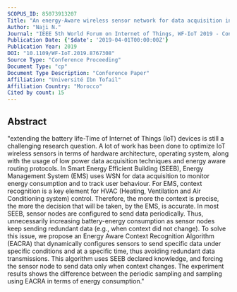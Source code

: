 ```yaml
---
SCOPUS_ID: 85073913207
Title: "An energy-Aware wireless sensor network for data acquisition in smart energy efficient building"
Author: "Naji N."
Journal: "IEEE 5th World Forum on Internet of Things, WF-IoT 2019 - Conference Proceedings"
Publication Date: {'$date': '2019-04-01T00:00:00Z'}
Publication Year: 2019
DOI: "10.1109/WF-IoT.2019.8767308"
Source Type: "Conference Proceeding"
Document Type: "cp"
Document Type Description: "Conference Paper"
Affiliation: "Université Ibn Tofail"
Affiliation Country: "Morocco"
Cited by count: 15
---
```


## Abstract
"extending the battery life-Time of Internet of Things (IoT) devices is still a challenging research question. A lot of work has been done to optimize IoT wireless sensors in terms of hardware architecture, operating system, along with the usage of low power data acquisition techniques and energy aware routing protocols. In Smart Energy Efficient Building (SEEB), Energy Management System (EMS) uses WSN for data acquisition to monitor energy consumption and to track user behaviour. For EMS, context recognition is a key element for HVAC (Heating, Ventilation and Air Conditioning system) control. Therefore, the more the context is precise, the more the decision that will be taken, by the EMS, is accurate. In most SEEB, sensor nodes are configured to send data periodically. Thus, unnecessarily increasing battery-energy consumption as sensor nodes keep sending redundant data (e.g., when context did not change). To solve this issue, we propose an Energy Aware Context Recognition Algorithm (EACRA) that dynamically configures sensors to send specific data under specific conditions and at a specific time, thus avoiding redundant data transmissions. This algorithm uses SEEB declared knowledge, and forcing the sensor node to send data only when context changes. The experiment results shows the difference between the periodic sampling and sampling using EACRA in terms of energy consumption."

